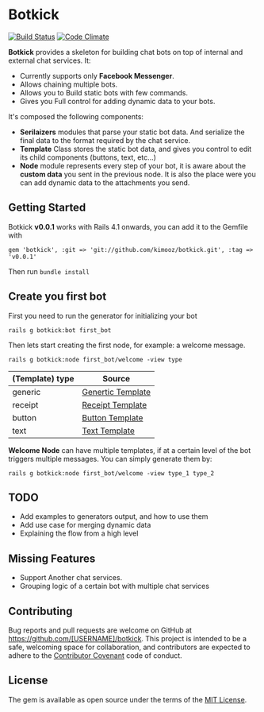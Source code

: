 # Botkick
[![Build Status](https://travis-ci.org/kimooz/botkick.svg?branch=master)](https://travis-ci.org/kimooz/botkick)
[![Code Climate](https://codeclimate.com/github/kimooz/botkick/badges/gpa.svg)](https://codeclimate.com/github/kimooz/botkick)

**Botkick** provides a skeleton for building chat bots on top of internal and external chat services. It:

- Currently supports only **Facebook Messenger**.
- Allows chaining multiple bots.
- Allows you to Build static bots with few commands.
- Gives you Full control for adding dynamic data to your bots.

It's composed the following components:

- **Serilaizers** modules that parse your static bot data. And serialize the final data to the format required by the chat service.
- **Template** Class stores the static bot data, and gives you control to edit its child components (buttons, text, etc...)
- **Node** module represents every step of your bot, it is aware about the **custom data** you sent in the previous node. It is also the place were you can add dynamic data to the attachments you send.

## Getting Started
Botkick **v0.0.1** works with Rails 4.1 onwards, you can add it to the Gemfile with

	gem 'botkick', :git => 'git://github.com/kimooz/botkick.git', :tag => 'v0.0.1'


Then run `bundle install`
 
## Create you first bot
 
First you need to run the generator for initializing your bot

	rails g botkick:bot first_bot
 
Then lets start creating the first node, for example: a welcome message.

	rails g botkick:node first_bot/welcome -view type
	
(Template) type  | Source 
-------------- | ----------- 
generic        | [Genertic Template](https://developers.facebook.com/docs/messenger-platform/send-api-reference/generic-template)
receipt        | [Receipt Template](https://developers.facebook.com/docs/messenger-platform/send-api-reference/receipt-template)
button         | [Button Template](https://developers.facebook.com/docs/messenger-platform/send-api-reference/button-template)
text           | [Text Template](https://developers.facebook.com/docs/messenger-platform/send-api-reference/text-message)

**Welcome Node** can have multiple templates, if at a certain level of the bot triggers multiple messages. You can simply generate them by:

	rails g botkick:node first_bot/welcome -view type_1 type_2
	
## TODO
- Add examples to generators output, and how to use them
- Add use case for merging dynamic data
- Explaining the flow from a high level


## Missing Features

- Support Another chat services.
- Grouping logic of a certain bot with multiple chat services

## Contributing

Bug reports and pull requests are welcome on GitHub at https://github.com/[USERNAME]/botkick. This project is intended to be a safe, welcoming space for collaboration, and contributors are expected to adhere to the [Contributor Covenant](http://contributor-covenant.org) code of conduct.


## License

The gem is available as open source under the terms of the [MIT License](http://opensource.org/licenses/MIT).

